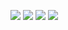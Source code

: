 [![](cc-by.png)](https://creativecommons.org/licenses/by/4.0/)
[![](emcoglab.jpg)](https://www.lancaster.ac.uk/staff/connelll/lab/)
[![](lancaster.png)](https://www.lancaster.ac.uk/)
[![](GitHub-Mark-120px-plus.png)](https://github.com/emcoglab/sensorimotor-distance-calculator)
